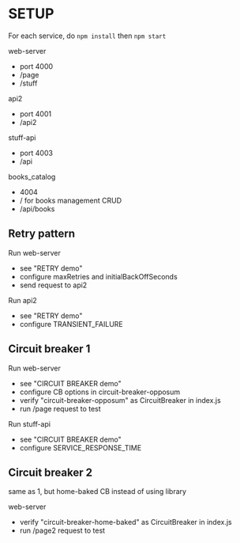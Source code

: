 # SETUP

For each service, do `npm install` then `npm start`

web-server
- port 4000
- /page
- /stuff

api2
- port 4001
- /api2

stuff-api
- port 4003
- /api

books_catalog
- 4004
- / for books management CRUD
- /api/books

## Retry pattern

Run web-server
- see "RETRY demo"
- configure maxRetries and initialBackOffSeconds
- send request to api2

Run api2
- see "RETRY demo"
- configure TRANSIENT_FAILURE

## Circuit breaker 1

Run web-server
- see "CIRCUIT BREAKER demo"
- configure CB options in circuit-breaker-opposum
- verify "circuit-breaker-opposum" as CircuitBreaker in index.js
- run /page request to test

Run stuff-api
- see "CIRCUIT BREAKER demo"
- configure SERVICE_RESPONSE_TIME

## Circuit breaker 2

same as 1, but home-baked CB instead of using library

web-server
- verify "circuit-breaker-home-baked" as CircuitBreaker in index.js
- run /page2 request to test


